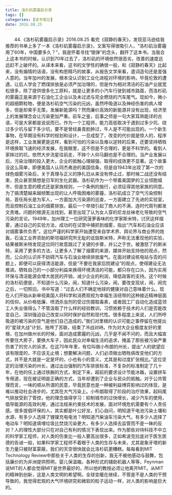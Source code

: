 ```yaml
---
title: 洛杉矶雾霾启示录
tags: []
categories: [读书笔记]
date: 2016.08.25 
---
```



&emsp;&emsp;44.《洛杉矶雾霾启示录》2016.08.25 看完《寂静的春天》，发现亚马逊给我推荐的书单上多了一本《洛杉矶雾霾启示录》，文案写得很吸引人，“洛杉矶治雾霾用了60年，中国要多久？”，我是怀着寻找“银弹”的念头，翻开了这本书。当我合上这本书的时候，认识到70年过去了，洛杉矶的环境依然很恶劣，改善的速度远远赶不上破坏的。从译本来看，这书的文学性的确很一般，和《寂静的春天》比起来，没有煽情的话语，没有构思精巧的故事，从报告文学来看，遣词造句还是差强人意的。当年加州的发展，根本没认识到工业化进程对环境的影响，毕竟伦敦的遭遇，让后人学会了燃煤排放是必须严加治理的，但是作为相对清洁的石油产业就宽松很多，除了提供很多化工原料，就是让更多的小汽车行驶到城市路面，而洛杉矶的雾霾正是来源于石油化工企业以及未过滤与完全燃烧的汽车尾气。现如今，微小的超细颗粒物，便是洛杉矶空气污染的元凶，虽然呼吸道以及神经伤害的病人增多，但是却束手无策，发展新能源吗？然而廉价高效的新能源并没有出现，经济至上的发展理念会让污染更加严重。前车之鉴，后事之师是一句大家耳熟能详的古语，可是大家都是说说而已。作为一个工程师，能力高低取决于遇到过多少坑、绕过多少坑与留下多少坑，要不是曾经鼻青脸肿过，牛人是不可能出现的。一个新生事物，在早期没有科学的规划和设计，一旦成型了，改变的代价就是惊人的，程序是这样，工业发展更是这样，看到可怕的污染以及难以逆转的后果，还要坚持牺牲环境换取飞速的经济发展，在我眼里，这不但是不合理的，更是不科学的。看到人家摔过的坑，依然大步流星往前走，不摔个人仰马翻也是不合理的。当产业发展以后，污染治理的投入更大，企业的抵触心理越强，取得的成效更不显著。这个故事没这么简单，即便美国人认同杰弗逊的美国信条，但是自1943年出现了第一次的绿色烟雾污染后，关于真理与正义的挣扎旧从来没有停止过，那时候二战还没有结束，民众甚至猜想是日军的生化武器。洛杉矶作为一个带着美国梦的工业领跑城市，但是生意的模式还是家族规则，一个条例的施行，必须征得其他家族的同意。为了搞清楚越来越频繁出现的让人呼吸困难的雾霾，洛杉矶成立了空气污染控制局，首任局长是为军人，一方面加大污染源的巡查，一方面建立了先进的实验室，而且控制石油工业的烟雾排放。最后一个举措引起了商人的不满，连时代周刊都发文责难。问题的根源无法找到，甚至出现了认为女人穿的尼龙丝袜老化导致的空气污染的言论。1949年，加州理工一位研究菠萝香味的化学家斯米特，讨厌这样烟雾，通过自己的实验方法，成功的在试管中捕抓到烟雾，指出“汽车和石油业应该对烟雾事件负责”。这位严谨的科学家开始遭受来自学术界、舆论界与商业界的炮轰，石油工业界资助的斯坦福研究所无耻的诋毁斯米特，声称无法重现他的实验，结果被斯米特发现这位同行故意跳过了关键的步骤，并公之于世。被激怒了的斯米特，采用了更多的方法，让更多人了解了烟雾的来源，媒体开始支持他的观点，然而，公众的认识并不妨碍汽车与石油业继续排放废气。在面对建设核电站与否的问题上，即便可以获得清洁能源，但是“不要在我家后院建设”的观点，使得建设无法推进。牺牲自己的一小部分利益来换得环境清洁的可能，都只存在口头，因为实用环保与清洁能源会增大居民的开销，减少企业的利润，降低政客的支持。这个时候的洛杉矶便是，不知道什么污染，闹，知道什么污染，闹，要改变现状，闹，闹完之后，一切照旧。书中写道：“过去人们不确定地球的健康对自己意味着什么，现在人们开始从新审视美国人将科学和消费观视为幸福生活纽带的这种接近精神层面的信仰。从价格低廉、喷洒杀虫剂的受过伤摄取毒素，或者因工厂自动化造成蓝领工人失业值得么？不管汲取了什么样的经验教训，习惯依赖于技术的人们是否能改变自己，深圳强迫自己改变以同时保护自然和现代性。很多程度上来说，人们所呼吸道的被污染的空气是他们自己造成的。”我们对里根的认识可能之事停留在他提出的“星球大战”计划，拖垮了苏联，结束了冷战对峙。作为对大企业极度友好的里根，在加州做州长的时候，面对造成雾霾的元凶，几乎是不闻不问的，而且大幅宣传要住大房子，要换大车子，因此民众对幸福生活的追求，掩盖了那些被污染严重伤害了的穷人的诉求。在这70年年里，有位叫做小布朗的州长，提出“人的欲望应该有限度的，不应该无止境；想要解决问题，人们必须做出牺牲病改变他们的方式，并不是大就是一定是坏的，小也有小的意义，尤其是和过度扩张相比。”这位坚定的治理污染的州长，通过出台强制的汽车排放标准，不复杂的标准制定了几十年，在他的任上通过铁腕的方式，制定下来，超前的要求设计节能冰箱，设置拼车专用道，现在被证明是正确的方式，当年却遭到了企业与民众的抵触。对于公共管理而言，一味的顺从所谓的民意，毕竟民意也是一种被利益博弈影响过的体现，是难以推动社会进步的，尤其在大气污染上。小布朗取得了阶段的治疗效果，起码尾气排放受到了管控，他的理念值得学习：抑制城市的过快增长，减少汽车的使用，倡导能源的高效利用，通过法规来约束技术的发展，面对环境危机需要有个人责任感。很多提倡环保的人，其实都是叶公好龙，扪心自问，明知道干电池污染土壤和水源，有多少人选择了锂镍充电电池？明知道汽柴油车污染大气，有多少人选择了电动车？明知道填埋垃圾比焚烧污染更大，有多少人选择去监管而不是一昧的反对？人的理性大部分只在对自己有利的情况下表现出来。作为那些对待科技不中立的科学家工程师，对人类的伤害比一般人要高出很多，正如希波克拉底对于医生医德的告诫一般，如果科学家工程师不着眼于人类的生存与未来，尤其是象牙塔的新生力量只被财富蒙蔽，我们的天空很快就会比洛杉矶更糟糕。每每看到MIT Technology Review中那些关于人类的生存的创新，我无不被他感动与鼓舞，包括廉价的为非洲提供照明，婴儿保温箱，各种形式的辅助机器人等等，Feynman说MIT的人都会觉得MIT是世界最好的，所以他的教授必须让他离开MIT。从MIT的精神到创新，这是人类文明的希望啊。全球变暖在继续，不管是不是人类的干预导致的，我觉得宏观的大气环境研究和微软的粒子运动一样，对人类的影响是巨大的。
